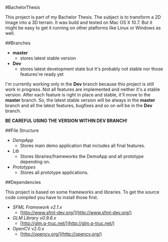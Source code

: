 #BachelorThesis

This project is part of my Bachelor Thesis. The subject is to transform a 2D Image into a 3D terrain.
It was build and tested on Mac OS X 10.7. But it might be easy to get it running on other platforms like Linux or Windows as well.

##Branches

* **master** 
	* stores latest stable version
* **Dev**
	* stores latest development state but it's probably not stable nor those features're ready yet

I'm currently working only in the **Dev** branch because this project is still work in progress.
Not all features are implemented and neither it's a stable version. After each feature is right in place
and stable, it'll move to the **master** branch. So, the latest stable version will be always in the **master**
branch and all the latest features, bugfixes and so on will be in the **Dev** branch. 

**BE CAREFUL USING THE VERSION WITHIN DEV BRANCH!**

##File Structure
- *DempApp*
	- Stores main demo application that includes all final features.
- *Lib*
	- Stores libraries/frameworks the DemoApp and all prototype depending on.
- *Prototypes*
	- Stores all prototype applications.

##Dependencies

This project is based on some frameworks and libraries. To get the source code compiled you have to install
those first. 

* *SFML Framework v2.1.x*
	* [http://www.sfml-dev.org/](http://www.sfml-dev.org/)
* *GLM Library v0.9.6.x* 
	* [http://glm.g-truc.net/](http://glm.g-truc.net/)
* OpenCV v2.0.x
	* [http://opencv.org/](http://opencv.org/)